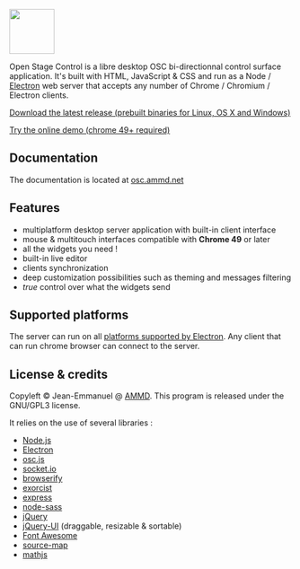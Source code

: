 <p>
    <img src="https://github.com/jean-emmanuel/open-stage-control/blob/master/resources/images/logo.png" height="80px" class="img-circle"/>
</p>


<p>
    Open Stage Control is a libre desktop OSC bi-directionnal control surface application. It's built with HTML, JavaScript & CSS and run as a Node / <a href="http://electron.atom.io/">Electron</a> web server that accepts any number of Chrome / Chromium / Electron clients.
</p>

<p><a href="https://github.com/jean-emmanuel/open-stage-control/releases">Download the latest release (prebuilt binaries for Linux, OS X and Windows)</a></p>

<p><a href="http://openstagecontrol.herokuapp.com/">Try the online demo (chrome 49+ required)</a></p>

## Documentation

The documentation is located at [osc.ammd.net](http://osc.ammd.net)

## Features

- multiplatform desktop server application with built-in client interface
- mouse & multitouch interfaces compatible with **Chrome 49** or later
- all the widgets you need !
- built-in live editor
- clients synchronization
- deep customization possibilities such as theming and messages filtering
- *true* control over what the widgets send

## Supported platforms

The server can run on all [platforms supported by Electron](https://github.com/electron/electron/blob/master/docs/tutorial/supported-platforms.md). Any client that can run chrome browser can connect to the server.

## License & credits

Copyleft © Jean-Emmanuel @ [AMMD](http://ammd.net). This program is released under the GNU/GPL3 license.

It relies on the use of several libraries :

- [Node.js](https://nodejs.org/)
- [Electron](http://electron.atom.io/)
- [osc.js](https://github.com/colinbdclark/osc.js)
- [socket.io](http://socket.io)
- [browserify](http://browserify.org)
- [exorcist](https://github.com/thlorenz/exorcist)
- [express](http://expressjs.com)
- [node-sass](https://github.com/sass/node-sass)
- [jQuery](http://jquery.com/)
- [jQuery-UI](http://jqueryui.com/) (draggable, resizable & sortable)
- [Font Awesome](http://fontawesome.io/)
- [source-map](https://github.com/mozilla/source-map)
- [mathjs](http://mathjs.org/)
